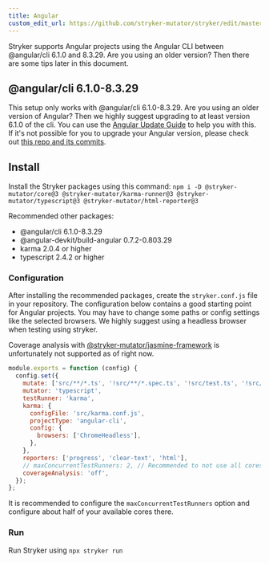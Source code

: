 ```yaml
---
title: Angular
custom_edit_url: https://github.com/stryker-mutator/stryker/edit/master/docs/guides/legacy/stryker-3/angular.md
---
```


Stryker supports Angular projects using the Angular CLI between @angular/cli 6.1.0 and 8.3.29. Are you using an older version? Then there are some tips later in this document.

## @angular/cli 6.1.0-8.3.29

This setup only works with @angular/cli 6.1.0-8.3.29. Are you using an older version of Angular? Then we highly suggest upgrading to at least version 6.1.0 of the cli. You can use the [Angular Update Guide](https://update.angular.io/) to help you with this. If it's not possible for you to upgrade your Angular version, please check out [this repo and its commits](https://github.com/nicojs/angular-stryker-example).

## Install

Install the Stryker packages using this command: `npm i -D @stryker-mutator/core@3 @stryker-mutator/karma-runner@3 @stryker-mutator/typescript@3 @stryker-mutator/html-reporter@3`

Recommended other packages:

- @angular/cli 6.1.0-8.3.29
- @angular-devkit/build-angular 0.7.2-0.803.29
- karma 2.0.4 or higher
- typescript 2.4.2 or higher

### Configuration

After installing the recommended packages, create the `stryker.conf.js` file in your repository.
The configuration below contains a good starting point for Angular projects.
You may have to change some paths or config settings like the selected browsers.
We highly suggest using a headless browser when testing using stryker.

Coverage analysis with [@stryker-mutator/jasmine-framework](http://npmjs.com/package/@stryker-mutator/jasmine-framework) is unfortunately not supported as of right now.

```js
module.exports = function (config) {
  config.set({
    mutate: ['src/**/*.ts', '!src/**/*.spec.ts', '!src/test.ts', '!src/environments/*.ts'],
    mutator: 'typescript',
    testRunner: 'karma',
    karma: {
      configFile: 'src/karma.conf.js',
      projectType: 'angular-cli',
      config: {
        browsers: ['ChromeHeadless'],
      },
    },
    reporters: ['progress', 'clear-text', 'html'],
    // maxConcurrentTestRunners: 2, // Recommended to not use all cores when running stryker with angular.
    coverageAnalysis: 'off',
  });
};
```

It is recommended to configure the `maxConcurrentTestRunners` option and configure about half of your available cores there.

### Run

Run Stryker using `npx stryker run`
